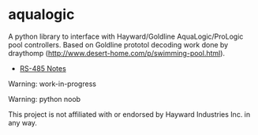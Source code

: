 # aqualogic
A python library to interface with Hayward/Goldline AquaLogic/ProLogic pool controllers. Based on Goldline prototol decoding work done by draythomp (http://www.desert-home.com/p/swimming-pool.html).

- [RS-485 Notes](https://github.com/swilson/aqualogic/wiki/RS%E2%80%90485-Notes)

Warning: work-in-progress

Warning: python noob

This project is not affiliated with or endorsed by Hayward Industries Inc. in any way. 
